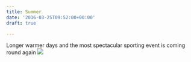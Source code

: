 ```yaml
---
title: Summer
date: '2016-03-25T09:52:00+00:00'
draft: true

---
```

Longer warmer days and the most spectacular sporting event is coming round again
![](//lh3.googleusercontent.com/-HG_pIdZYFkk/UiWZdqkWluI/AAAAAAAAKYk/wUbhXRi681IJoe-pJaQaggFCdKBwr69RQCCo/s800-Ic42/tourdefrance_sunflowers.jpg)